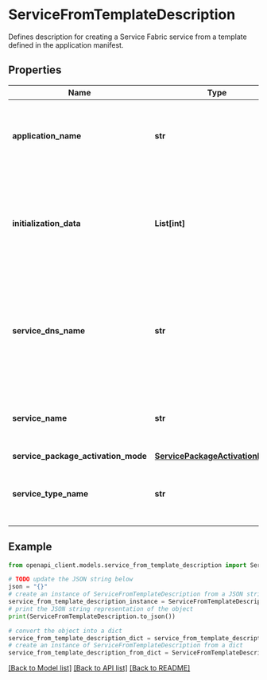 # ServiceFromTemplateDescription

Defines description for creating a Service Fabric service from a template defined in the application manifest.

## Properties

Name | Type | Description | Notes
------------ | ------------- | ------------- | -------------
**application_name** | **str** | The name of the application, including the &#39;fabric:&#39; URI scheme. | 
**initialization_data** | **List[int]** | Array of bytes to be sent as an integer array. Each element of array is a number between 0 and 255. | [optional] 
**service_dns_name** | **str** | The DNS name of the service. It requires the DNS system service to be enabled in Service Fabric cluster. | [optional] 
**service_name** | **str** | The full name of the service with &#39;fabric:&#39; URI scheme. | 
**service_package_activation_mode** | [**ServicePackageActivationMode**](ServicePackageActivationMode.md) |  | [optional] 
**service_type_name** | **str** | Name of the service type as specified in the service manifest. | 

## Example

```python
from openapi_client.models.service_from_template_description import ServiceFromTemplateDescription

# TODO update the JSON string below
json = "{}"
# create an instance of ServiceFromTemplateDescription from a JSON string
service_from_template_description_instance = ServiceFromTemplateDescription.from_json(json)
# print the JSON string representation of the object
print(ServiceFromTemplateDescription.to_json())

# convert the object into a dict
service_from_template_description_dict = service_from_template_description_instance.to_dict()
# create an instance of ServiceFromTemplateDescription from a dict
service_from_template_description_from_dict = ServiceFromTemplateDescription.from_dict(service_from_template_description_dict)
```
[[Back to Model list]](../README.md#documentation-for-models) [[Back to API list]](../README.md#documentation-for-api-endpoints) [[Back to README]](../README.md)


